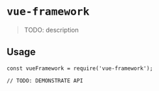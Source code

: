 # `vue-framework`

> TODO: description

## Usage

```
const vueFramework = require('vue-framework');

// TODO: DEMONSTRATE API
```
